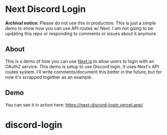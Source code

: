 # Next Discord Login

**Archival notice:** Please do not use this in production. This is just a simple demo to show how you can use API routes w/ Next. I am not going to be updating this repo or responding to comments or issues about it anymore.

## About
This is a demo of how you can use [Next.js](https://nextjs.com) to allow users to login with an OAuth2 service. This demo is setup to use Discord login. It uses Next's API routes system. I'll write comments/document this better in the future, but for now it's scrapped together as an example. 

## Demo
You can see it in action here: https://next-discord-login.vercel.app/
# discord-login
